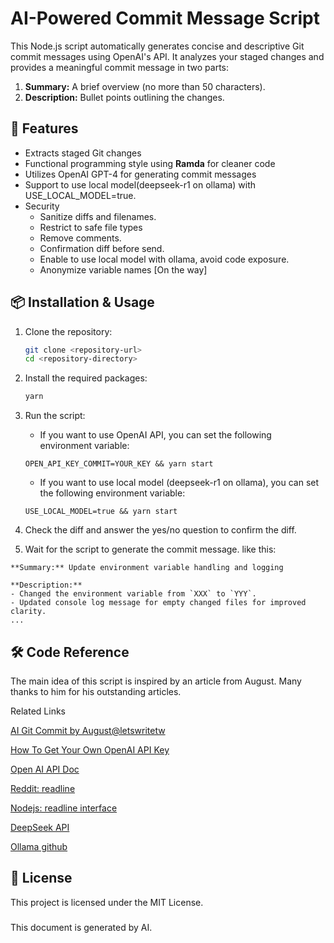 # AI-Powered Commit Message Script

This Node.js script automatically generates concise and descriptive Git commit messages using OpenAI's API. It analyzes your staged changes and provides a meaningful commit message in two parts:

1. **Summary:** A brief overview (no more than 50 characters).
2. **Description:** Bullet points outlining the changes.

## 🚀 Features
- Extracts staged Git changes
- Functional programming style using **Ramda** for cleaner code
- Utilizes OpenAI GPT-4 for generating commit messages
- Support to use local model(deepseek-r1 on ollama) with USE_LOCAL_MODEL=true.
- Security
  - Sanitize diffs and filenames.
  - Restrict to safe file types
  - Remove comments.
  - Confirmation diff before send.
  - Enable to use local model with ollama, avoid code exposure.
  - Anonymize variable names [On the way]

## 📦 Installation & Usage

1. Clone the repository:
   ```bash
   git clone <repository-url>
   cd <repository-directory>
   ```

2. Install the required packages:
   ```bash
   yarn
   ```

3. Run the script:
   - If you want to use OpenAI API, you can set the following environment variable:
   ```env
   OPEN_API_KEY_COMMIT=YOUR_KEY && yarn start
   ```
   - If you want to use local model (deepseek-r1 on ollama), you can set the following environment variable:
   ```env
   USE_LOCAL_MODEL=true && yarn start
   ```

4. Check the diff and answer the yes/no question to confirm the diff.

5. Wait for the script to generate the commit message.
like this:
```
**Summary:** Update environment variable handling and logging

**Description:**
- Changed the environment variable from `XXX` to `YYY`.
- Updated console log message for empty changed files for improved clarity.
...
```

## 🛠️ Code Reference
The main idea of this script is inspired by an article from August. Many thanks to him for his outstanding articles.

Related Links

[AI Git Commit by August@letswritetw](https://medium.com/front-end-augustus-study-notes/ai-git-commit-4a544419fe4f)

[How To Get Your Own OpenAI API Key](https://medium.com/@lorenzozar/how-to-get-your-own-openai-api-key-f4d44e60c327)

[Open AI API Doc](https://openai.com/index/openai-api/)

[Reddit: readline](https://forum.freecodecamp.org/t/how-to-use-readline-function-in-javascript/228559)

[Nodejs: readline interface](https://nodejs.org/api/readline.html)

[DeepSeek API](https://api-docs.deepseek.com/)

[Ollama github](https://github.com/ollama/ollama/blob/main/docs/api.md)

## 📄 License
This project is licensed under the MIT License.

###
This document is generated by AI.
